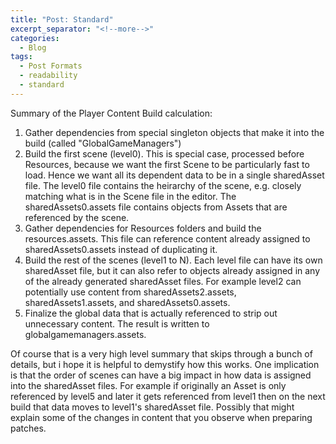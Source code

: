 ```yaml
---
title: "Post: Standard"
excerpt_separator: "<!--more-->"
categories:
  - Blog
tags:
  - Post Formats
  - readability
  - standard
---
```


Summary of the Player Content Build calculation:
1. Gather dependencies from special singleton objects that make it into the build (called "GlobalGameManagers")
2. Build the first scene (level0). This is special case, processed before Resources, because we want the first Scene to be particularly fast to load. Hence we want all its dependent data to be in a single sharedAsset file.
The level0 file contains the heirarchy of the scene, e.g. closely matching what is in the Scene file in the editor. The sharedAssets0.assets file contains objects from Assets that are referenced by the scene.
3. Gather dependencies for Resources folders and build the resources.assets. This file can reference content already assigned to sharedAssets0.assets instead of duplicating it.
4. Build the rest of the scenes (level1 to N). Each level file can have its own sharedAsset file, but it can also refer to objects already assigned in any of the already generated sharedAsset files.
For example level2 can potentially use content from sharedAssets2.assets, sharedAssets1.assets, and sharedAssets0.assets.
5. Finalize the global data that is actually referenced to strip out unnecessary content. The result is written to globalgamemanagers.assets.

Of course that is a very high level summary that skips through a bunch of details, but i hope it is helpful to demystify how this works. One implication is that the order of scenes can have a big impact in how data is assigned into the sharedAsset files. For example if originally an Asset is only referenced by level5 and later it gets referenced from level1 then on the next build that data moves to level1's sharedAsset file. Possibly that might explain some of the changes in content that you observe when preparing patches.
